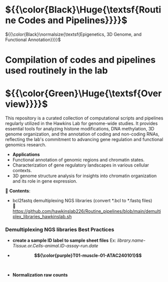 # ${{\color{Black}\Huge{\textsf{Routine Codes and Pipelines}}}}\$   <br />
 ${{\color{Black}\normalsize{\textsf{Epigenetics, 3D Genome, and Functional Annotation}}}}\$   <br />
 
# Compilation of codes and pipelines used routinely in the lab <br />

# ${{\color{Green}\Huge{\textsf{Overview}}}}\$   <br />
This repository is a curated collection of computational scripts and pipelines regularly utilized in the Hawkins Lab for genome-wide studies. It provides essential tools for analyzing histone modifications, DNA methylation, 3D genome organization, and the annotation of coding and non-coding RNAs, reflecting the lab's commitment to advancing gene regulation and functional genomics research.  <br />
- **Applications**  <br />
- Functional annotation of genomic regions and chromatin states. <br />
- Characterization of gene regulatory landscapes in various cellular contexts. <br />
- 3D genome structure analysis for insights into chromatin organization and its role in gene expression. <br />

:large_orange_diamond: **Contents**:  <br />

* bcl2fastq demultiplexing NGS libraries (convert  *.bcl to *.fastq files)  <br />
:link: https://github.com/hawkinslab226/Routine_pipelines/blob/main/demultiplex_libraries_hawkinslab.sh 

### Demultiplexing NGS libraries Best Practices <br />
 - **create a sample ID label to sample sheet files** Ex: *library.name-Tissue.or.Cells-animal.ID-assay-run.date* <br />
 
 -  **$${\color{purple}T01-muscle-01-ATAC240101}$$**  <br />

 * #### Normalization raw counts  <br />




